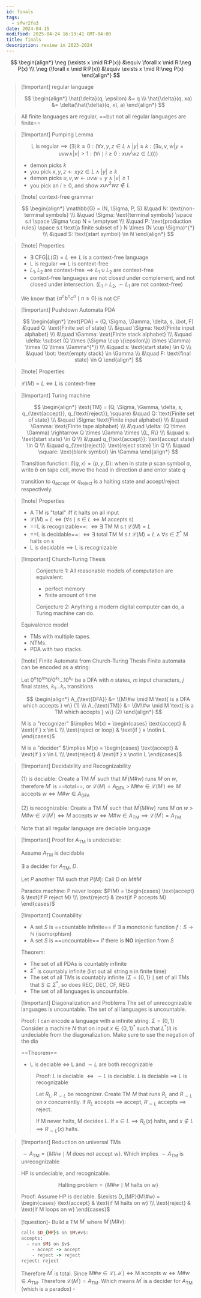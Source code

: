 ```yaml
---
id: finals
tags:
  - sfwr2fa3
date: 2024-04-15
modified: 2025-04-24 16:13:41 GMT-04:00
title: finals
description: review in 2023-2024
---
```


$$
\begin{align*}
\neg (\exists  x \mid R:P(x)) &\equiv \forall x \mid R:\neg P(x) \\\
\neg (\forall x \mid R:P(x)) &\equiv \exists x \mid R:\neg P(x)
\end{align*}
$$

> [!important] regular language
>
> $$
> \begin{align*}
> \hat{\delta}(q, \epsilon) &= q \\\
> \hat{\delta}(q, xa) &= \delta(\hat{\delta}(q, x), a)
> \end{align*}
> $$

> All finite languages are regular, ==but not all regular languages are finite==

> [!important] Pumping Lemma
>
> $$
> \text{L is regular} \implies (\exists \mid  k \geq 0: (\forall x,y,z \in L \land |y| \geq k : (\exists  u,v,w | y=uvw \land |v| > 1: (\forall i \mid i \geq 0: xuv^iwz \in L))))
> $$
>
> - demon picks $k$
> - you pick $x,y,z \leftarrow xyz \in L \land |y| \geq k$
> - demon picks $u,v,w \leftarrow uvw = y \land |v| \geq 1$
> - you pick an $i \geq 0$, and show $xuv^2wz \notin L$

> [!note] context-free grammar
>
> $$
> \begin{align*}
> \mathbb{G} = (N, \Sigma, P, S) &\quad N: \text{non-terminal symbols} \\\
> &\quad \Sigma: \text{terminal symbols} \space s.t \space \Sigma \cap N = \emptyset \\\
> &\quad P: \text{production rules} \space s.t \text{a finite subset of } N \times (N \cup \Sigma)^{*} \\\
> &\quad S: \text{start symbol} \in N
> \end{align*}
> $$

> [!note] Properties
>
> - $\exists \text{ CFG} | L(G) = L \iff L \text{ is a context-free language}$
> - L is regular $\implies$ L is context-free
> - $L_{1}, L_{2} \text{ are context-free} \implies L_{1} \cup L_{2} \text{ are context-free}$
> - context-free languages are not closed under complement, and not closed under intersection. ($L_1 \cap L_2, \sim{L_1} \text{ are not context-free}$)
>
> We know that $\{a^nb^nc^n\mid n \geq 0\}$ is not CF

> [!important] Pushdown Automata PDA
>
> $$
> \begin{align*}
> \text{PDA} = (Q, \Sigma, \Gamma, \delta, s, \bot, F) &\quad Q: \text{Finite set of state} \\\
> &\quad \Sigma: \text{Finite input alphabet} \\\
> &\quad \Gamma: \text{Finite stack alphabet} \\\
> &\quad \delta: \subset (Q \times (\Sigma \cup \{\epsilon\}) \times \Gamma) \times (Q \times \Gamma^{*}) \\\
> &\quad s: \text{start state} \in Q \\\
> &\quad \bot: \text{empty stack} \in \Gamma \\\
> &\quad F: \text{final state} \in Q
> \end{align*}
> $$

> [!note] Properties
>
> $\mathcal{L}(M) = L \iff L \text{ is context-free}$

> [!important] Turing machine
>
> $$
> \begin{align*}
> \text{TM} = (Q, \Sigma, \Gamma, \delta, s, q_{\text{accept}}, q_{\text{reject}}, \square) &\quad Q: \text{Finite set of state} \\\
> &\quad \Sigma: \text{Finite input alphabet} \\\
> &\quad \Gamma: \text{Finite tape alphabet} \\\
> &\quad \delta: (Q \times \Gamma) \rightarrow Q \times \Gamma \times \{L, R\} \\\
> &\quad s: \text{start state} \in Q \\\
> &\quad q_{\text{accept}}: \text{accept state} \in Q \\\
> &\quad q_{\text{reject}}: \text{reject state} \in Q \\\
> &\quad \square: \text{blank symbol} \in \Gamma
> \end{align*}
> $$
>
> Transition function: $\delta(q, x) = (p, y, D)$: when in state $p$ scan symbol $a$, write $b$ on tape cell, move the head in direction $d$ and enter state $q$
>
> transition to $q_{\text{accept}}$ or $q_{\text{reject}}$ is a halting state and accept/reject respectively.

> [!note] Properties
>
> - A TM is "total" iff it halts on all input
> - $\mathcal{L}(M) = L \iff (\forall  s \mid  s \in L \iff M \text{ accepts s})$
> - ==L is recognizable==: $\iff \exists \text{ TM M s.t } \mathcal{L}(M)=L$
> - ==L is decidable==: $\iff \exists \text{ total TM M s.t } \mathcal{L}(M)=L \land \forall s \in \Sigma^{*} \text{ M halts on s}$
> - $\text{L is decidable} \implies \text{L is recognizable}$

> [!important] Church-Turing Thesis
>
> > Conjecture 1:
> > All reasonable models of computation are equivalent:
> >
> > - perfect memory
> > - finite amount of time
> >
> > Conjecture 2:
> > Anything a modern digital computer can do, a Turing machine can do.
>
> Equivalence model
>
> - TMs with multiple tapes.
> - NTMs.
> - PDA with two stacks.

> [!note] Finite Automata from Church-Turing Thesis
> Finite automata can be encoded as a string:
>
> Let $0^n10^m10^j0^{k_1}\ldots 10^{k_n}$ be a DFA with $n$ states, $m$ input characters, $j$ final states, $k_1\ldots k_n$ transitions
>
> $$
> \begin{align*}
> A_{\text{DFA}} &= \{M\#w \mid M \text{ is a DFA which accepts } w\} (1) \\\
> A_{\text{TM}} &= \{M\#w \mid M \text{ is a TM which accepts } w\} (2)
> \end{align*}
> $$
>
> M is a "recognizer" $\implies M(x)  = \begin{cases} \text{accept} & \text{if } x \in L \\\ \text{reject or loop} & \text{if } x \notin L \end{cases}$
>
> M is a "decider" $\implies M(x)  = \begin{cases} \text{accept} & \text{if } x \in L \\\ \text{reject} & \text{if } x \notin L \end{cases}$

> [!important] Decidability and Recognizability
>
> (1) is deciable: Create a TM $M^{'}$ such that $M^{'}(M\#w)$ runs $M$ on $w$, therefore $M'$ is ==total==, or $\mathcal{L}(M) = A_{\text{DFA}}$ > $M\#w \in \mathcal{L}(M^{'}) \iff M \text{ accepts } w \iff M\#w \in A_{\text{DFA}}$
>
> (2) is recognizable: Create a TM $M^{'}$ such that $M^{'}(M\#w)$ runs $M$ on $w$ > $M\#w \in \mathcal{L}(M^{'}) \iff M \text{ accepts } w \iff M\#w \in A_{\text{TM}} \implies \mathcal{L}(M^{'}) = A_{\text{TM}}$

> Note that all regular language are deciable language

> [!important] Proof for $A_{\text{TM}}$ is undeciable:
>
> Assume $A_{\text{TM}}$ is decidable
>
> $\exists$ a decider for $A_{\text{TM}}$, $D$.
>
> Let $P$ another TM such that $P(M)$: Call $D$ on $M\#M$
>
> Paradox machine: P never loops: $P(M) = \begin{cases} \text{accept} & \text{if  P reject M} \\\ \text{reject} & \text{if P accepts M} \end{cases}$

> [!important] Countability
>
> - A set $S$ is ==countable infinite== if $\exists$ a monotonic function $f: S \rightarrow \mathbb{N}$ (isomorphism)
> - A set $S$ is ==uncountable== if there is **NO** injection from $S$
>
> Theorem:
>
> - The set of all PDAs is countably infinite
> - $\Sigma^{*}$ is countably infinite (list out all string n in finite time)
> - The set of all TMs is countably infinite ($\Sigma = \{0,1\} \mid  \text{set of all TMs that } S \subseteq \Sigma^{*}$, so does REC, DEC, CF, REG
> - The set of all languages is uncountable.

> [!important] Diagonalization and Problems
> The set of unrecognizable languages is uncountable.
> The set of all languages is uncountable.
>
> Proof: I can encode a language with a infinite string. $\Sigma = \{0,1\}$
> Consider a machine $N$ that on input $x \in \{0,1\}^{*}$ such that $L^{*}(i)$ is undeciable from the diagonalization. Make sure to use the negation of the dia
>
> ==Theorem==
>
> - L is deciable $\iff$ L and $\sim L$ are both recognizable
>
> > Proof: $L$ is deciable $\iff \sim L$ is deciable. $L$ is deciable $\implies$ L is recognizable
> >
> > Let $R_L, R_{\sim L}$ be recognizer. Create TM $M$ that runs $R_L$ and $R_{\sim L}$ on $x$ concurrently. if $R_L$ accepts $\implies$ accept, $R_{\sim L}$ accepts $\implies$ reject.
> >
> > If M never halts, M decides L. If $x \in L \implies R_L(x) \text{ halts}$, and $x \notin L \implies R_{\sim L}(x) \text{ halts}$.

> [!important] Reduction on universal TMs
>
> $\sim A_{\text{TM}} = \{M\#w \mid M \text{ does not accept w}\}$. Which implies $\sim A_{\text{TM}}$ is unrecognizable
>
> HP is undeciable, and recognizable.
>
> $$
> \text{Halting problem} = \{M\#w \mid M \text{ halts on w} \}
> $$
>
> Proof: Assume HP is deciable. $\exists D_{MP}(M\#w) = \begin{cases} \text{accept} & \text{if M halts on w}  \\\ \text{reject} & \text{if M loops on w} \end{cases}$

> [!question]- Build a TM $M^{'}$ where $M^{'}(M\#v)$:
>
> ```prolog
> calls $D_{MP}$ on $M\#v$:
> accepts:
>   - run $M$ on $v$
>     - accept -> accept
>     - reject -> reject
> reject: reject
> ```
>
> Therefore $M^{'}$ is total. Since $M\#w \in \mathcal{L(M^{'})} \iff \text{M accepts w} \iff M\#w \in A_{\text{TM}}$. Therefore $\mathcal{L}(M^{'}) = A_{\text{TM}}$. Which means $M^{'}$ is a decider for $A_{\text{TM}}$ (which is a paradox) $\square$
